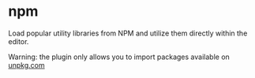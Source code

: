 # npm

Load popular utility libraries from NPM and utilize them directly within the editor.

Warning: the plugin only allows you to import packages available on [unpkg.com](https://unpkg.com/)

